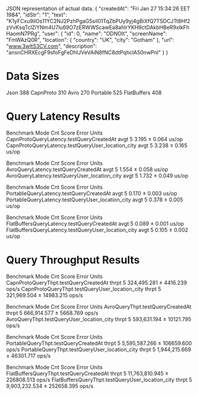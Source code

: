 JSON representation of actual data.
 {
   "createdAt": "Fri Jan 27 15:34:26 EET 1984",
   "idStr": "1",
   "text": "K1yFCxu9ilOs11YC2NJ2PzhPgaG5siI01TqZbPUy9yj4gBiXfQ7TSDCJTt8Hf2zVvKsqTclZiYNm4U7lu69O7zERWWScawEa8ahIrYKH9ctDAkbHBeR9xIkFhHaomN7PRg",
   "user": {
     "id": 0,
     "name": "ODNOIt",
     "screenName": "FmWAzQ0R",
     "location": {
       "country": "UK",
       "city": "Gotham"
     },
     "url": "www.3wItS3CV.com",
     "description": "ansnCHRXEcgF9sfoFgFeDhIJVeVAiN8fNC8dtPqhclA50nwPnl"
   }
 }

 
 # Data Sizes
 Json 388
 CapnProto 310
 Avro 270
 Portable 525
 FlatBuffers 408
 
 # Query Latency Results
 
Benchmark                                          Mode  Cnt  Score   Error  Units
CapnProtoQueryLatency.testQueryCreatedAt           avgt    5  3.195 ± 0.064  us/op
CapnProtoQueryLatency.testQueryUser_location_city  avgt    5  3.238 ± 0.165  us/op

Benchmark                                     Mode  Cnt  Score   Error  Units
AvroQueryLatency.testQueryCreatedAt           avgt    5  1.554 ± 0.058  us/op
AvroQueryLatency.testQueryUser_location_city  avgt    5  1.732 ± 0.049  us/op

Benchmark                                         Mode  Cnt  Score   Error  Units
PortableQueryLatency.testQueryCreatedAt           avgt    5  0.170 ± 0.003  us/op
PortableQueryLatency.testQueryUser_location_city  avgt    5  0.378 ± 0.005  us/op

Benchmark                                            Mode  Cnt  Score   Error  Units
FlatBuffersQueryLatency.testQueryCreatedAt           avgt    5  0.089 ± 0.001  us/op
FlatBuffersQueryLatency.testQueryUser_location_city  avgt    5  0.105 ± 0.002  us/op

 # Query Throughput Results

Benchmark                                        Mode  Cnt       Score       Error  Units
CapnProtoQueryThpt.testQueryCreatedAt           thrpt    5  324,495.281 ±  4416.239  ops/s
CapnProtoQueryThpt.testQueryUser_location_city  thrpt    5  321,969.504 ± 14983.215  ops/s

Benchmark                                   Mode  Cnt       Score       Error  Units
AvroQueryThpt.testQueryCreatedAt           thrpt    5  666,914.577 ±  5668.769  ops/s
AvroQueryThpt.testQueryUser_location_city  thrpt    5  593,631.194 ± 10121.795  ops/s

Benchmark                                       Mode  Cnt        Score        Error  Units
PortableQueryThpt.testQueryCreatedAt           thrpt    5  5,595,587.266 ± 106659.600  ops/s
PortableQueryThpt.testQueryUser_location_city  thrpt    5  1,944,215.669 ±  46301.717  ops/s

Benchmark                                          Mode  Cnt         Score        Error  Units
FlatBuffersQueryThpt.testQueryCreatedAt           thrpt    5  11,763,810.945 ± 226808.513  ops/s
FlatBuffersQueryThpt.testQueryUser_location_city  thrpt    5   9,903,232.534 ± 252658.395  ops/s